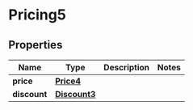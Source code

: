 

# Pricing5


## Properties

| Name | Type | Description | Notes |
|------------ | ------------- | ------------- | -------------|
|**price** | [**Price4**](Price4.md) |  |  |
|**discount** | [**Discount3**](Discount3.md) |  |  |



